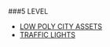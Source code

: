 
###5 LEVEL
- [LOW POLY CITY ASSETS](https://assetstore.unity.com/packages/3d/environments/simplepoly-city-low-poly-assets-58899)
- [TRAFFIC LIGHTS](https://assetstore.unity.com/packages/3d/environments/roadways/low-poly-road-pack-created-with-fastmesh-asset-293643)